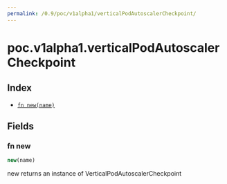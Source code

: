```yaml
---
permalink: /0.9/poc/v1alpha1/verticalPodAutoscalerCheckpoint/
---
```


# poc.v1alpha1.verticalPodAutoscalerCheckpoint



## Index

* [`fn new(name)`](#fn-new)

## Fields

### fn new

```ts
new(name)
```

new returns an instance of VerticalPodAutoscalerCheckpoint